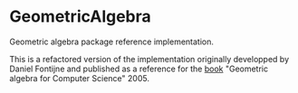 # GeometricAlgebra
Geometric algebra package reference implementation.

This is a refactored version of the implementation originally developped by Daniel Fontijne and published as a reference for the [book](https://geometricalgebra.org) "Geometric algebra for Computer Science" 2005.


